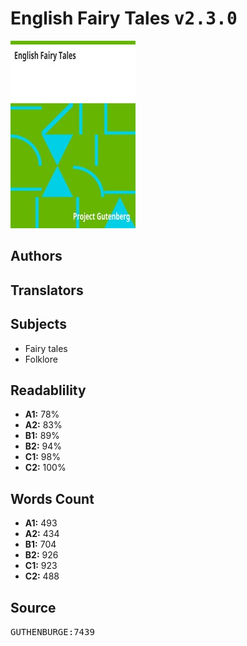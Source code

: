 # English Fairy Tales <kbd>v2.3.0</kbd>

![](./cover.medium.jpg "")

## Authors



## Translators



## Subjects


 - Fairy tales
 - Folklore

## Readablility


 - **A1:** 78%
 - **A2:** 83%
 - **B1:** 89%
 - **B2:** 94%
 - **C1:** 98%
 - **C2:** 100%

## Words Count


 - **A1:** 493
 - **A2:** 434
 - **B1:** 704
 - **B2:** 926
 - **C1:** 923
 - **C2:** 488

## Source


<kbd>GUTHENBURGE:7439</kbd>
